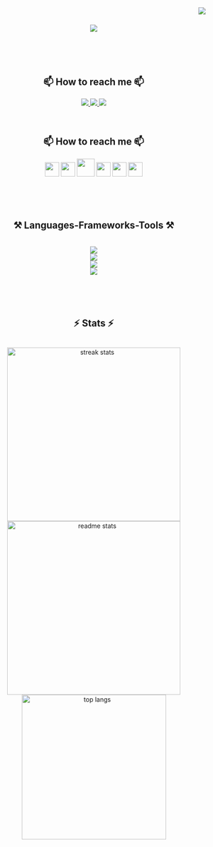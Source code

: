 
<img align="right" src="https://visitor-badge.laobi.icu/badge?page_id=hosseinaaa.hosseinaaa" />

<h1 align="center">
    <img src="https://readme-typing-svg.herokuapp.com/?font=Righteous&size=35&center=true&vCenter=true&width=500&height=70&duration=4000&lines=Hi+There!+👋;+I'm+Hossein+Ahmadi!;+Developer+and+Teacher" />
<br/><br/><br/>
</h1>

<div align="center"> 
  <h2 align="center">📫  How to reach me 📫</h2>   
  <a href="mailto:pedro.sales.muniz@gmail.com">
    <img src="https://img.shields.io/badge/Gmail-333333?style=for-the-badge&logo=gmail&logoColor=red" />
  </a>
  <a href="https://linkedin.com/in/pedro-sales-muniz" target="_blank">
    <img src="https://img.shields.io/badge/LinkedIn-0077B5?style=for-the-badge&logo=linkedin&logoColor=white" target="_blank" />
  </a>
  <a href="https://salesp07.github.io" target="_blank">
     <img src="https://img.shields.io/badge/Portfolio-FF5722?style=for-the-badge&logo=todoist&logoColor=white" target="_blank" /> <!-- sqlite, safari, google-chrome are other good icon options -->
  </a>
    <br/><br/><br/>
</div>

<div align="center">
<h2 align="center">📫  How to reach me 📫</h2>                    
<p align="center">
    <a href="https://www.instagram.com/hossein_ahmadi_b" target="_blank" rel="noreferrer"><img src="https://raw.githubusercontent.com/danielcranney/readme-generator/main/public/icons/socials/instagram.svg" width="32" height="32" /></a>
    <a href="https://www.github.com/hosseinaaa" target="_blank" rel="noreferrer"><img src="https://raw.githubusercontent.com/danielcranney/readme-generator/main/public/icons/socials/github-dark.svg" width="32" height="32" /></a>
    <a href="https://hosseina.com" target="_blank" rel="noreferrer"><img src="https://hosseina.com/wp-content/uploads/2023/10/cropped-cropped-new-logo.png" width="40" height="40" /></a>
    <a href="https://www.linkedin.com/in/hossein-ahmadi-18530811a" target="_blank" rel="noreferrer"><img src="https://raw.githubusercontent.com/danielcranney/readme-generator/main/public/icons/socials/linkedin.svg" width="32" height="32" /></a>
    <a href="https://t.me/hosseinaaa" target="_blank" rel="noreferrer"><img src="https://upload.wikimedia.org/wikipedia/commons/thumb/8/82/Telegram_logo.svg/512px-Telegram_logo.svg.png?20220101141644" width="32" height="32" /></a>
    <a href="hossein.ahmadi.b@gmail.com" target="_blank" rel="noreferrer"><img src="https://skillicons.dev/icons?i=gmail"  width="32" height="32" /></a>
 
<br/><br/><br/>
</div>



 
<h2 align="center">⚒️ Languages-Frameworks-Tools ⚒️</h2>
<br/>
<div align="center">
    <img src="https://skillicons.dev/icons?i=html,css,bootstrap,wordpress,figma,tailwind,git" /><br>
    <img src="https://skillicons.dev/icons?i=react,nodejs,javascript,typescript,c,cpp,cs" /><br>
    <img src="https://skillicons.dev/icons?i=mongodb,mysql,postgres,sqlite,docker,visualstudio,vscode" /><br>
    <img src="https://skillicons.dev/icons?i=python,r,rust,tensorflow,django,flask" /><br>
</div>

<br/><br/><br/>


<h2 align="center">⚡ Stats ⚡</h2>
<br>
<div align=center>
  <img width=390 src="https://github-readme-streak-stats-salesp07.vercel.app/?user=salesp07&count_private=true&theme=react&border_radius=10" alt="streak stats"/>
  <img width=390 src="https://github-readme-stats-salesp07.vercel.app/api?username=salesp07&count_private=true&show_icons=true&theme=react&rank_icon=github&border_radius=10" alt="readme stats" />
  <br/>
  <img width=325 align="center" src="https://github-readme-stats-salesp07.vercel.app/api/top-langs/?username=salesp07&hide=HTML&langs_count=8&layout=compact&theme=react&border_radius=10&size_weight=0.5&count_weight=0.5&exclude_repo=github-readme-stats" alt="top langs" />
</div>
<br/><br/><br/>

